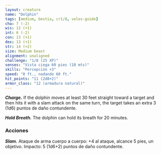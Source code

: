 ```yaml
---
layout: creature
name: "Dolphin"
tags: [medium, bestia, cr1/8, volos-guide]
cha: 7 (-2)
wis: 12 (+1)
int: 6 (-2)
con: 13 (+1)
dex: 13 (+1)
str: 14 (+2)
size: Medium beast
alignment: unaligned
challenge: "1/8 (25 XP)"
senses: "Vista ciega 60 pies (18 mts)"
skills: "Percepción +3"
speed: "0 ft., nadando 60 ft."
hit_points: "11 (2d8+2)"
armor_class: "12 (armadura natural)"
---
```


***Charge.*** If the dolphin moves at least 30 feet straight toward a target and then hits it with a slam attack on the same turn, the target takes an extra 3 (1d6) puntos de daño contundente.

***Hold Breath.*** The dolphin can hold its breath for 20 minutes.

### Acciones

***Slam.*** Ataque de arma cuerpo a cuerpo: +4 al ataque, alcance 5 pies, un objetivo. Impacto: 5 (1d6+2) puntos de daño contundente.